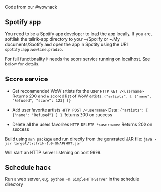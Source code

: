 Code from our #wowhack

Spotify app
-----------

You need to be a Spotify app developer to load the app locally. If you are,
softlink the tallrik-app directory to your ~/Spotify or ~/My documents/Spotify
and open the app in Spotify using the URI `spotify:app:wowlineupradio`.

For full functionality it needs the score service running on localhost. See
below for details.

Score service
-------------
* Get recommended WoW artists for the user
  `HTTP GET /<username>`
  Returns 200 and a scored list of WoW artists:
  `{"artists": [
    {"name": "Refused", "score": 123}
  ]}`

* Add user favorite artists
  `HTTP POST /<username>`
  Data:
  `{"artists": [
      {"name": "Refused"}
    ]
  }`
  Returns 200 on success

* Delete all the users favorites
  `HTTP DELETE /<username>`
  Returns 200 on success

Build using `mvn package` and run directly from the generated JAR file:
`java -jar target/tallrik-1.0-SNAPSHOT.jar`

Will start an HTTP server listening on port 9999.

Schedule hack
-------------
Run a web server, e.g. `python -m SimpleHTTPServer` in the schedule directory
